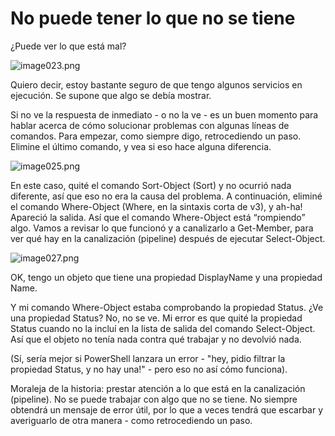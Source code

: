 # No puede tener lo que no se tiene

¿Puede ver lo que está mal?

![image023.png](images/image023.png)

Quiero decir, estoy bastante seguro de que tengo algunos servicios en ejecución. Se supone que algo se debía mostrar.

Si no ve la respuesta de inmediato - o no la ve - es un buen momento para hablar acerca de cómo solucionar problemas con algunas líneas de comandos. Para empezar, como siempre digo, retrocediendo un paso. Elimine el último comando, y vea si eso hace alguna diferencia.

![image025.png](images/image025.png)

En este caso, quité el comando Sort-Object (Sort) y no ocurrió nada diferente, así que eso no era la causa del problema. A continuación, eliminé el comando Where-Object (Where, en la sintaxis corta de v3), y ah-ha! Apareció la salida. Así que el comando Where-Object está “rompiendo” algo. Vamos a revisar lo que funcionó y a canalizarlo a Get-Member, para ver qué hay en la canalización (pipeline) después de ejecutar Select-Object.

![image027.png](images/image027.png)

OK, tengo un objeto que tiene una propiedad DisplayName y una propiedad Name.

Y mi comando Where-Object estaba comprobando la propiedad Status. ¿Ve una propiedad Status? No, no se ve. Mi error es que quité la propiedad Status cuando no la incluí en la lista de salida del comando Select-Object. Así que el objeto no tenía nada contra qué trabajar y no devolvió nada.

(Sí, sería mejor si PowerShell lanzara un error - "hey, pidio filtrar la propiedad Status, y no hay una!" - pero eso no así cómo funciona).

Moraleja de la historia: prestar atención a lo que está en la canalización (pipeline). No se puede trabajar con algo que no se tiene. No siempre obtendrá un mensaje de error útil, por lo que a veces tendrá que escarbar y averiguarlo de otra manera - como retrocediendo un paso.

